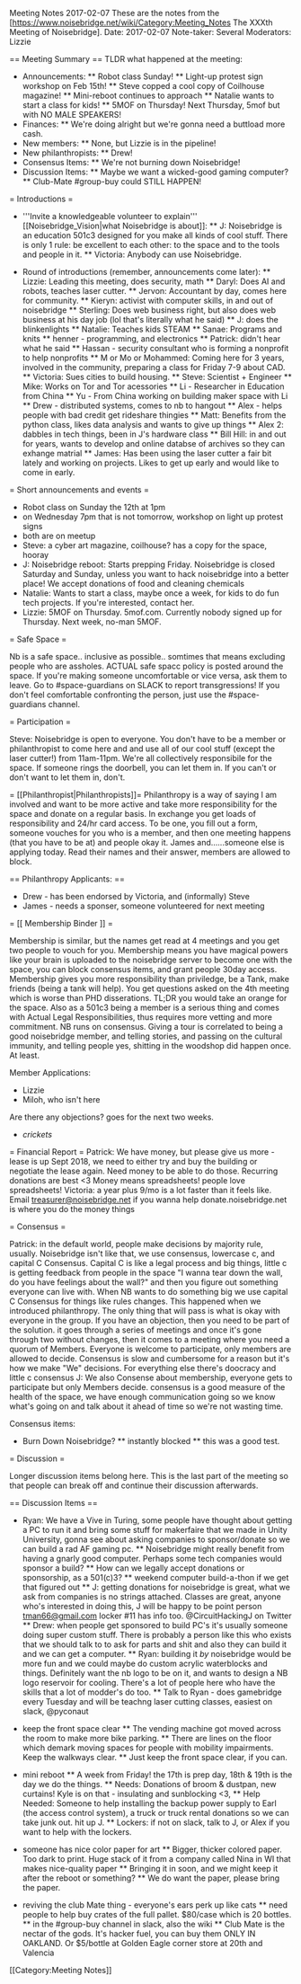 Meeting Notes 2017-02-07 
 These are the notes from the [https://www.noisebridge.net/wiki/Category:Meeting_Notes The XXXth Meeting of Noisebridge]. Date: 2017-02-07 Note-taker: Several Moderators: Lizzie

== Meeting Summary ==
TLDR what happened at the meeting:
* Announcements:
** Robot class Sunday!
** Light-up protest sign workshop on Feb 15th!
** Steve copped a cool copy of Coilhouse magazine!
** Mini-reboot continues to approach
** Natalie wants to start a class for kids!
** 5MOF on Thursday! Next Thursday, 5mof but with NO MALE SPEAKERS!
* Finances:
** We're doing alright but we're gonna need a buttload more cash.
* New members:
** None, but Lizzie is in the pipeline!
* New philanthropists:
** Drew!
* Consensus Items: 
** We're not burning down Noisebridge!
* Discussion Items:
** Maybe we want a wicked-good gaming computer?
** Club-Mate #group-buy could STILL HAPPEN!

= Introductions =

* '''Invite a knowledgeable volunteer to explain''' [[Noisebridge_Vision|what Noisebridge is about]]:
** J: Noisebridge is an education 501c3 designed for you make all kinds of cool stuff. There is only 1 rule: be excellent to each other: to the space and to the tools and people in it.
** Victoria: Anybody can use Noisebridge.

* Round of introductions (remember, announcements come later):
** Lizzie: Leading this meeting, does security, math
** Daryl: Does AI and robots, teaches laser cutter.
** Jervon: Accountant by day, comes here for community.
** Kieryn: activist with computer skills, in and out of noisebridge
** Sterling: Does web business right, but also does web business at his day job (lol that's literally what he said)
** J: does the blinkenlights
** Natalie: Teaches kids STEAM 
** Sanae: Programs and knits
** henner - programming, and electronics
** Patrick: didn't hear what he said
** Hassan - security consultant who is forming a nonprofit to help nonprofits
** M or Mo or Mohammed: Coming here for 3 years, involved in the community, preparing a class for Friday 7-9 about CAD.
** Victoria: Sues cities to build housing.
** Steve: Scientist + Engineer
** Mike: Works on Tor and Tor acessories
** Li - Researcher in Education from China
**  Yu - From China working on building maker space with Li
** Drew - distributed systems, comes to nb to hangout
** Alex - helps people with bad credit get rideshare thingies
** Matt: Benefits from the python class, likes data analysis and wants to give up things 
** Alex 2: dabbles in tech things, been in J's hardware class
** Bill Hill: in and out for years, wants to develop and online databse of archives so they can exhange matrial
** James: Has been using the laser cutter a fair bit lately and working on projects. Likes to get up early and would like to come in early.

= Short announcements and events =

* Robot class on Sunday the 12th at 1pm
* on Wednesday 7pm that is not tomorrow, workshop on light up protest signs 
* both are on meetup
* Steve: a cyber art magazine, coilhouse? has a copy for the space, hooray
* J: Noisebridge reboot: Starts prepping Friday. Noisebridge is closed Saturday and Sunday, unless you want to hack noisebridge into a better place! We accept donations of food and cleaning chemicals
* Natalie: Wants to start a class, maybe once a week, for kids to do fun tech projects. If you're interested, contact her.
* Lizzie: 5MOF on Thursday. 5mof.com. Currently nobody signed up for Thursday. Next week, no-man 5MOF.

= Safe Space =

Nb is a safe space.. inclusive as possible.. somtimes that means excluding people who are assholes. ACTUAL safe spacc policy is posted around the space. If you're making someone uncomfortable or vice versa, ask them to leave. Go to #space-guardians on SLACK to report transgressions! If you don't feel comfortable confronting the person, just use the #space-guardians channel.

= Participation =

Steve: Noisebridge is open to everyone. You don't have to be a member or philanthropist to come here and and use all of our cool stuff (except the laser cutter!) from 11am-11pm. We're all collectively responsibile for the space. If someone rings the doorbell, you can let them in. If you can't or don't want to let them in, don't.

= [[Philanthropist|Philanthropists]]=
Philanthropy is a way of saying I am involved and want to be more active and take more responsibility for the space and donate on a regular basis. In exchange you get loads of responsibility and 24/hr card access. 
To be one, you fill out a form, someone vouches for you who is a member, and then one meeting happens (that you have to be at) and people okay it. James and......someone else is applying today. 
Read their names and their answer, members are allowed to block.

== Philanthropy Applicants: ==
* Drew - has been endorsed by Victoria, and (informally) Steve
* James - needs a sponser, someone volunteered for next meeting

= [[ Membership Binder ]] =

Membership is similar, but the names get read at 4 meetings and you get two people to vouch for you. Membership means you have magical powers like your brain is uploaded to the noisebridge server to become one with the space, you can block consensus items, and grant people 30day access. Membership gives you more responsibility than priviledge, be a Tank, make friends (being a tank will help). You get questions asked on the 4th meeting which is worse than PHD disserations. TL;DR you would take an orange for the space. Also as a 501c3 being a member is a serious thing and comes with Actual Legal Responsibilities, thus requires more vetting and more commitment. NB runs on consensus. Giving a tour is correlated to being a good noisebridge member, and telling stories, and passing on the cultural immunity, and telling people yes, shitting in the woodshop did happen once. At least.

Member Applications:
* Lizzie
* Miloh, who isn't here

Are there any objections? goes for the next two weeks.
* *crickets*


= Financial Report =
Patrick: We have money, but please give us more - lease is up Sept 2018, we need to either try and buy the building or negotiate the lease again. Need money to be able to do those. Recurring donations are best &lt;3 Money means spreadsheets! people love spreadsheets!
Victoria: a year plus 9/mo is a lot faster than it feels like. Email treasurer@noisebridge.net if you wanna help
donate.noisebridge.net is where you do the money things

= Consensus =

Patrick: in the default world, people make decisions by majority rule, usually. Noisebridge isn't like that, we use consensus, lowercase c, and capital C Consensus. Capital C is like a legal process and big things, little c is getting feedback from people in the space "I wanna tear down the wall, do you have feelings about the wall?" and then you figure out something everyone can live with. When NB wants to do something big we use capital C Consensus for things like rules changes. This happened when we introduced philanthropy. The only thing that will pass is what is okay with everyone in the group. If you have an objection, then you need to be part of the solution. it goes through a series of meetings and once it's gone through two without changes, then it comes to a meeting where you need a quorum of Members. Everyone is welcome to participate, only members are allowed to decide. Consensus is slow and cumbersome for a reason but it's how we make "We" decisions. For everything else there's doocracy and little c consensus
J: We also Consense about membership, everyone gets to participate but only Members decide. consensus is a good measure of the health of the space, we have enough communication going so we know what's going on and talk about it ahead of time so we're not wasting time. 

Consensus items:
* Burn Down Noisebridge?
** instantly blocked
** this was a good test. 

= Discussion =

Longer discussion items belong here.  This is the last part of the meeting so that people can break off and continue their discussion afterwards.


== Discussion Items ==
* Ryan: We have a Vive in Turing, some people have thought about getting a PC to run it and bring some stuff for makerfaire that we made in Unity University, gonna see about asking companies to sponsor/donate so we can build a rad AF gaming pc.
** Noisebridge might really benefit from having a gnarly good computer. Perhaps some tech companies would sponsor a build?
** How can we legally accept donations or sponsorship, as a 501(c)3?
** weekend computer build-a-thon if we get that figured out
** J: getting donations for noisebridge is great, what we ask from companies is no strings attached. Classes are great, anyone who's interested in doing this, J will be happy to be point person tman66@gmail.com locker #11 has info too. @CircuitHackingJ on Twitter
** Drew: when people get sponsored to build PC's it's usually someone doing super custom stuff. There is probably a person like this who exists that we should talk to to ask for parts and shit and also they can build it and we can get a computer. 
** Ryan: building it _by_ noisebridge would be more fun and we could maybe do custom acrylic waterblocks and things. Definitely want the nb logo to be on it, and wants to design a NB logo reservoir for cooling. There's a lot of people here who have the skills that a lot of modder's do too. 
** Talk to Ryan - does gamebridge every Tuesday and will be teachng laser cutting classes, easiest on slack, @pyconaut

* keep the front space clear
** The vending machine got moved across the room to make more bike parking.
** There are lines on the floor which demark moving spaces for people with mobility impairments. Keep the walkways clear.
** Just keep the front space clear, if you can.

* mini reboot
** A week from Friday! the 17th is prep day, 18th &amp; 19th is the day we do the things. 
** Needs: Donations of broom &amp; dustpan, new curtains! Kyle is on that - insulating and sunblocking &lt;3, 
** Help Needed: Someone to help installing the backup power supply to Earl (the access control system), a truck or truck rental donations so we can take junk out. hit up J. 
** Lockers: if not on slack, talk to J, or Alex if you want to help with the lockers.

* someone has nice color paper for art
** Bigger, thicker colored paper. Too dark to print. Huge stack of it from a company called Nina in WI that makes nice-quality paper
** Bringing it in soon, and we might keep it after the reboot or something? 
** We do want the paper, please bring the paper.

* reviving the club Mate thing - everyone's ears perk up like cats
** need people to help buy crates of the full pallet. $80/case which is 20 bottles. 
** in the #group-buy channel in slack, also the wiki
** Club Mate is the nectar of the gods. It's hacker fuel, you can buy them ONLY IN OAKLAND. Or $5/bottle at Golden Eagle corner store at 20th and Valencia

[[Category:Meeting Notes]]